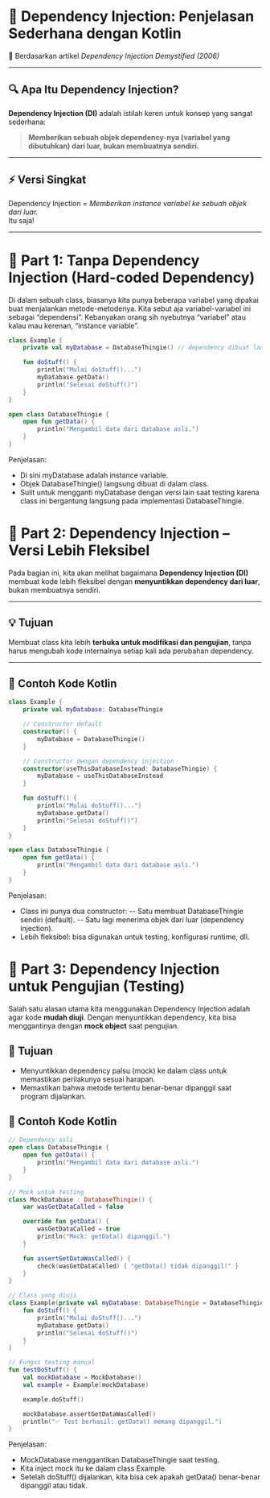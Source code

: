 # 🧩 Dependency Injection: Penjelasan Sederhana dengan Kotlin

📅 Berdasarkan artikel *Dependency Injection Demystified (2006)*  

---

## 🔍 Apa Itu Dependency Injection?

**Dependency Injection (DI)** adalah istilah keren untuk konsep yang sangat sederhana:

> **Memberikan sebuah objek dependency-nya (variabel yang dibutuhkan) dari luar, bukan membuatnya sendiri.**

---

## ⚡ Versi Singkat

Dependency Injection = *Memberikan instance variabel ke sebuah objek dari luar.*  
Itu saja!

---

# 🧩 Part 1: Tanpa Dependency Injection (Hard-coded Dependency)

Di dalam sebuah class, biasanya kita punya beberapa variabel yang dipakai buat menjalankan metode-metodenya. Kita sebut aja variabel-variabel ini sebagai “dependensi”. Kebanyakan orang sih nyebutnya “variabel” atau kalau mau kerenan, “instance variable”.

```kotlin
class Example {
    private val myDatabase = DatabaseThingie() // dependency dibuat langsung di dalam class

    fun doStuff() {
        println("Mulai doStuff()...")
        myDatabase.getData()
        println("Selesai doStuff()")
    }
}

open class DatabaseThingie {
    open fun getData() {
        println("Mengambil data dari database asli.")
    }
}
```
Penjelasan:

- Di sini myDatabase adalah instance variable.
- Objek DatabaseThingie() langsung dibuat di dalam class.
- Sulit untuk mengganti myDatabase dengan versi lain saat testing karena class ini bergantung langsung pada implementasi DatabaseThingie.

# 🧩 Part 2: Dependency Injection – Versi Lebih Fleksibel

Pada bagian ini, kita akan melihat bagaimana **Dependency Injection (DI)** membuat kode lebih fleksibel dengan **menyuntikkan dependency dari luar**, bukan membuatnya sendiri.

---

## 💡 Tujuan

Membuat class kita lebih **terbuka untuk modifikasi dan pengujian**, tanpa harus mengubah kode internalnya setiap kali ada perubahan dependency.

---

## 🧱 Contoh Kode Kotlin

```kotlin
class Example {
    private val myDatabase: DatabaseThingie

    // Constructor default
    constructor() {
        myDatabase = DatabaseThingie()
    }

    // Constructor dengan dependency injection
    constructor(useThisDatabaseInstead: DatabaseThingie) {
        myDatabase = useThisDatabaseInstead
    }

    fun doStuff() {
        println("Mulai doStuff()...")
        myDatabase.getData()
        println("Selesai doStuff()")
    }
}

open class DatabaseThingie {
    open fun getData() {
        println("Mengambil data dari database asli.")
    }
}
```
Penjelasan:
- Class ini punya dua constructor:
-- Satu membuat DatabaseThingie sendiri (default).
-- Satu lagi menerima objek dari luar (dependency injection).
- Lebih fleksibel: bisa digunakan untuk testing, konfigurasi runtime, dll.


# 🧪 Part 3: Dependency Injection untuk Pengujian (Testing)

Salah satu alasan utama kita menggunakan Dependency Injection adalah agar kode **mudah diuji**. Dengan menyuntikkan dependency, kita bisa menggantinya dengan **mock object** saat pengujian.


## 🎯 Tujuan

- Menyuntikkan dependency palsu (mock) ke dalam class untuk memastikan perilakunya sesuai harapan.
- Memastikan bahwa metode tertentu benar-benar dipanggil saat program dijalankan.


## 🧱 Contoh Kode Kotlin

```kotlin
// Dependency asli
open class DatabaseThingie {
    open fun getData() {
        println("Mengambil data dari database asli.")
    }
}

// Mock untuk testing
class MockDatabase : DatabaseThingie() {
    var wasGetDataCalled = false

    override fun getData() {
        wasGetDataCalled = true
        println("Mock: getData() dipanggil.")
    }

    fun assertGetDataWasCalled() {
        check(wasGetDataCalled) { "getData() tidak dipanggil!" }
    }
}

// Class yang diuji
class Example(private val myDatabase: DatabaseThingie = DatabaseThingie()) {
    fun doStuff() {
        println("Mulai doStuff()...")
        myDatabase.getData()
        println("Selesai doStuff()")
    }
}

// Fungsi testing manual
fun testDoStuff() {
    val mockDatabase = MockDatabase()
    val example = Example(mockDatabase)

    example.doStuff()

    mockDatabase.assertGetDataWasCalled()
    println("✅ Test berhasil: getData() memang dipanggil.")
}
```
Penjelasan:
- MockDatabase menggantikan DatabaseThingie saat testing.
- Kita inject mock itu ke dalam class Example.
- Setelah doStuff() dijalankan, kita bisa cek apakah getData() benar-benar dipanggil atau tidak.




